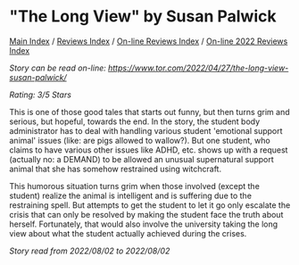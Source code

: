 # "The Long View" by Susan Palwick

[Main Index](../../../README.md) / [Reviews Index](../../README.md) / [On-line Reviews Index](../README.md) / [On-line 2022 Reviews Index](README.md)

*Story can be read on-line: <https://www.tor.com/2022/04/27/the-long-view-susan-palwick/>*

*Rating: 3/5 Stars*

This is one of those good tales that starts out funny, but then turns grim and serious, but hopeful, towards the end. In the story, the student body administrator has to deal with handling various student 'emotional support animal' issues (like: are pigs allowed to wallow?). But one student, who claims to have various other issues like ADHD, etc. shows up with a request (actually no: a DEMAND) to be allowed an unusual supernatural support animal that she has somehow restrained using witchcraft.

This humorous situation turns grim when those involved (except the student) realize the animal is intelligent and is suffering due to the restraining spell. But attempts to get the student to let it go only escalate the crisis that can only be resolved by making the student face the truth about herself. Fortunately, that would also involve the university taking the long view about what the student actually achieved during the crises.

*Story read from 2022/08/02 to 2022/08/02*
